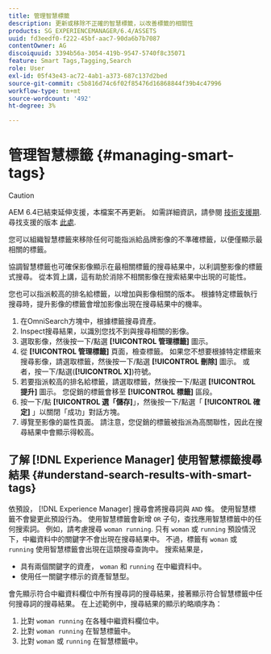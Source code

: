 ```yaml
---
title: 管理智慧標籤
description: 更新或移除不正確的智慧標籤，以改善標籤的相關性
products: SG_EXPERIENCEMANAGER/6.4/ASSETS
uuid: fd3eedf0-f222-45bf-aac7-90da6b7b7087
contentOwner: AG
discoiquuid: 3394b56a-3054-419b-9547-5740f8c35071
feature: Smart Tags,Tagging,Search
role: User
exl-id: 05f43e43-ac72-4ab1-a373-687c137d2bed
source-git-commit: c5b816d74c6f02f85476d16868844f39b4c47996
workflow-type: tm+mt
source-wordcount: '492'
ht-degree: 3%

---
```


# 管理智慧標籤 {#managing-smart-tags}

>[!CAUTION]
>
>AEM 6.4已結束延伸支援，本檔案不再更新。 如需詳細資訊，請參閱 [技術支援期](https://helpx.adobe.com//tw/support/programs/eol-matrix.html). 尋找支援的版本 [此處](https://experienceleague.adobe.com/docs/).

您可以組織智慧標籤來移除任何可能指派給品牌影像的不準確標籤，以便僅顯示最相關的標籤。

協調智慧標籤也可確保影像顯示在最相關標籤的搜尋結果中，以利調整影像的標籤式搜尋。 從本質上講，這有助於消除不相關影像在搜索結果中出現的可能性。

您也可以指派較高的排名給標籤，以增加與影像相關的版本。 根據特定標籤執行搜尋時，提升影像的標籤會增加影像出現在搜尋結果中的機率。

1. 在OmniSearch方塊中，根據標籤搜尋資產。
1. Inspect搜尋結果，以識別您找不到與搜尋相關的影像。
1. 選取影像，然後按一下/點選 **[!UICONTROL 管理標籤]** 圖示。
1. 從 **[!UICONTROL 管理標籤]** 頁面，檢查標籤。 如果您不想要根據特定標籤來搜尋影像，請選取標籤，然後按一下/點選 **[!UICONTROL 刪除]** 圖示。 或者，按一下/點選(**[!UICONTROL X]**)符號。
1. 若要指派較高的排名給標籤，請選取標籤，然後按一下/點選 **[!UICONTROL 提升]** 圖示。 您促銷的標籤會移至 **[!UICONTROL 標籤]** 區段。
1. 按一下/點 **[!UICONTROL 選「儲存]**」，然後按一下/點選「 **[!UICONTROL 確定]** 」以關閉「成功」對話方塊。
1. 導覽至影像的屬性頁面。 請注意，您促銷的標籤被指派為高關聯性，因此在搜尋結果中會顯示得較高。

## 了解 [!DNL Experience Manager] 使用智慧標籤搜尋結果 {#understand-search-results-with-smart-tags}

依預設， [!DNL Experience Manager] 搜尋會將搜尋詞與 `AND` 條。 使用智慧標籤不會變更此預設行為。 使用智慧標籤會新增 `OR` 子句，查找應用智慧標籤中的任何搜索詞。 例如，請考慮搜尋 `woman running`. 只有 `woman` 或 `running` 預設情況下，中繼資料中的關鍵字不會出現在搜尋結果中。 不過，標籤有 `woman` 或 `running` 使用智慧標籤會出現在這類搜尋查詢中。 搜索結果是，

* 具有兩個關鍵字的資產， `woman` 和 `running` 在中繼資料中。
* 使用任一關鍵字標示的資產智慧型。

會先顯示符合中繼資料欄位中所有搜尋詞的搜尋結果，接著顯示符合智慧標籤中任何搜尋詞的搜尋結果。 在上述範例中，搜尋結果的顯示約略順序為：

1. 比對 `woman running` 在各種中繼資料欄位中。
1. 比對 `woman running` 在智慧標籤中。
1. 比對 `woman` 或 `running` 在智慧標籤中。

